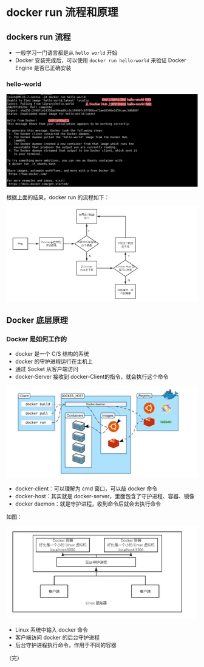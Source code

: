 # docker run 流程和原理

## dockers run 流程

+ 一般学习一门语言都是从 `hello world` 开始
+ Docker 安装完成后，可以使用 `docker run hello-world` 来验证 Docker Engine 是否已正确安装

### hello-world

![hello](./images/hello1.png)

根据上面的结果，docker run 的流程如下：

![hello](./images/hello2.png)

## Docker 底层原理

### Docker 是如何工作的

+ docker 是一个 C/S 结构的系统
+ docker 的守护进程运行在主机上
+ 通过 Socket 从客户端访问
+ docker-Server 接收到 docker-Client的指令，就会执行这个命令

![hello](./images/拉取运行原理.jpg)

- docker-client：可以理解为 cmd 窗口，可以敲 docker 命令
- docker-host：其实就是 docker-server，里面包含了守护进程、容器、镜像
- docker daemon：就是守护进程，收到命令后就会去执行命令

如图：

![hello](./images/hello3.png)

+ Linux 系统中输入 docker 命令
+ 客户端访问 docker 的后台守护进程
+ 后台守护进程执行命令，作用于不同的容器

（完）